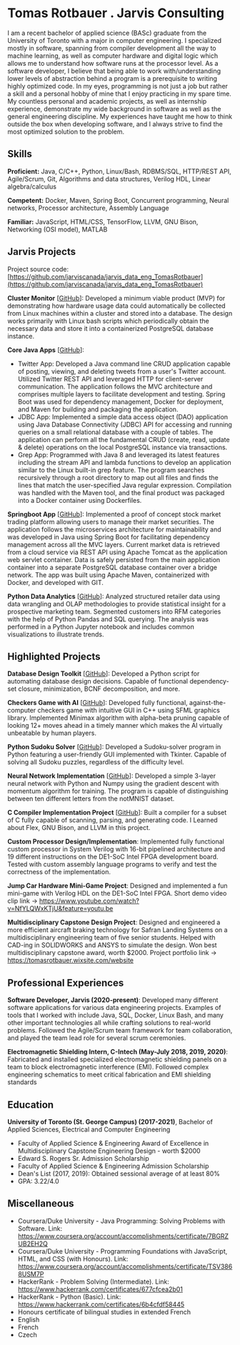 # Tomas Rotbauer . Jarvis Consulting

I am a recent bachelor of applied science (BASc) graduate from the University of Toronto with a major in computer engineering. I specialized mostly in software, spanning from compiler development all the way to machine learning, as well as computer hardware and digital logic which allows me to understand how software runs at the processor level. As a software developer, I believe that being able to work with/understanding lower levels of abstraction behind a program is a prerequisite to writing highly optimized code. In my eyes, programming is not just a job but rather a skill and a personal hobby of mine that I enjoy practicing in my spare time. My countless personal and academic projects, as well as internship experience, demonstrate my wide background in software as well as the general engineering discipline. My experiences have taught me how to think outside the box when developing software, and I always strive to find the most optimized solution to the problem.

## Skills

**Proficient:** Java, C/C++, Python, Linux/Bash, RDBMS/SQL, HTTP/REST API, Agile/Scrum, Git, Algorithms and data structures, Verilog HDL, Linear algebra/calculus

**Competent:** Docker, Maven, Spring Boot, Concurrent programming, Neural networks, Processor architecture, Assembly Language

**Familiar:** JavaScript, HTML/CSS, TensorFlow, LLVM, GNU Bison, Networking (OSI model), MATLAB

## Jarvis Projects

Project source code: [https://github.com/jarviscanada/jarvis_data_eng_TomasRotbauer](https://github.com/jarviscanada/jarvis_data_eng_TomasRotbauer)


**Cluster Monitor** [[GitHub](https://github.com/jarviscanada/jarvis_data_eng_TomasRotbauer/tree/master/linux_sql)]: Developed a minimum viable product (MVP) for demonstrating how hardware usage data could automatically be collected from Linux machines within a cluster and stored into a database. The design works primarily with Linux bash scripts which periodically obtain the necessary data and store it into a containerized PostgreSQL database instance.

**Core Java Apps** [[GitHub](https://github.com/jarviscanada/jarvis_data_eng_TomasRotbauer/tree/master/core_java)]:
      
  - Twitter App: Developed a Java command line CRUD application capable of posting, viewing, and deleting tweets from a user's Twitter account. Utilized Twitter REST API and leveraged HTTP for client-server communication. The application follows the MVC architecture and comprises multiple layers to facilitate development and testing. Spring Boot was used for dependency management, Docker for deployment, and Maven for building and packaging the application.
  - JDBC App: Implemented a simple data access object (DAO) application using Java Database Connectivity (JDBC) API for accessing and running queries on a small relational database with a couple of tables. The application can perform all the fundamental CRUD (create, read, update & delete) operations on the local PostgreSQL instance via transactions.
  - Grep App: Programmed with Java 8 and leveraged its latest features including the stream API and lambda functions to develop an application similar to the Linux built-in grep feature. The program searches recursively through a root directory to map out all files and finds the lines that match the user-specified Java regular expression. Compilation was handled with the Maven tool, and the final product was packaged into a Docker container using Dockerfiles.

**Springboot App** [[GitHub](https://github.com/jarviscanada/jarvis_data_eng_TomasRotbauer/tree/master/springboot)]: Implemented a proof of concept stock market trading platform allowing users to manage their market securities. The application follows the microservices architecture for maintainability and was developed in Java using Spring Boot for facilitating dependency management across all the MVC layers. Current market data is retrieved from a cloud service via REST API using Apache Tomcat as the application web servlet container. Data is safely persisted from the main application container into a separate PostgreSQL database container over a bridge network. The app was built using Apache Maven, containerized with Docker, and developed with GIT.

**Python Data Analytics** [[GitHub](https://github.com/jarviscanada/jarvis_data_eng_TomasRotbauer/tree/master/python_data_anlytics)]: Analyzed structured retailer data using data wrangling and OLAP methodologies to provide statistical insight for a prospective marketing team. Segmented customers into RFM categories with the help of Python Pandas and SQL querying. The analysis was performed in a Python Jupyter notebook and includes common visualizations to illustrate trends.


## Highlighted Projects
**Database Design Toolkit** [[GitHub](https://github.com/tomasrotbauer/Database-Design-Toolkit)]: Developed a Python script for automating database design decisions. Capable of functional dependency-set closure, minimization, BCNF decomposition, and more.

**Checkers Game with AI** [[GitHub](https://github.com/tomasrotbauer/checkers)]: Developed fully functional, against-the-computer checkers game with intuitive GUI in C++ using SFML graphics library. Implemented Minimax algorithm with alpha-beta pruning capable of looking 12+ moves ahead in a timely manner which makes the AI virtually unbeatable by human players.

**Python Sudoku Solver** [[GitHub](https://github.com/tomasrotbauer/sudoku-solver)]: Developed a Sudoku-solver program in Python featuring a user-friendly GUI implemented with Tkinter. Capable of solving all Sudoku puzzles, regardless of the difficulty level.

**Neural Network Implementation** [[GitHub](https://github.com/tomasrotbauer/NeuralNetwork)]: Developed a simple 3-layer neural network with Python and Numpy using the gradient descent with momentum algorithm for training. The program is capable of distinguishing between ten different letters from the notMNIST dataset.

**C Compiler Implementation Project** [[GitHub](https://github.com/tomasrotbauer/C-Compiler)]: Built a compiler for a subset of C fully capable of scanning, parsing, and generating code. I Learned about Flex, GNU Bison, and LLVM in this project.

**Custom Processor Design/Implementation**: Implemented fully functional custom processor in System Verilog with 16-bit pipelined architecture and 19 different instructions on the DE1-SoC Intel FPGA development board. Tested with custom assembly language programs to verify and test the correctness of the implementation.

**Jump Car Hardware Mini-Game Project**: Designed and implemented a fun mini-game with Verilog HDL on the DE1-SoC Intel FPGA. Short demo video clip link -> https://www.youtube.com/watch?v=NfYLQWxKTjU&feature=youtu.be

**Multidisciplinary Capstone Design Project**: Designed and engineered a more efficient aircraft braking technology for Safran Landing Systems on a multidisciplinary engineering team of five senior students. Helped with CAD-ing in SOLIDWORKS and ANSYS to simulate the design. Won best multidisciplinary capstone award, worth $2000. Project portfolio link -> https://tomasrotbauer.wixsite.com/website


## Professional Experiences

**Software Developer, Jarvis (2020-present)**: Developed many different software applications for various data engineering projects. Examples of tools that I worked with include Java, SQL, Docker, Linux Bash, and many other important technologies all while crafting solutions to real-world problems. Followed the Agile/Scrum team framework for team collaboration, and played the team lead role for several scrum ceremonies.

**Electromagnetic Shielding Intern, C-Intech (May-July 2018, 2019, 2020)**: Fabricated and installed specialized electromagnetic shielding panels on a team to block electromagnetic interference (EMI). Followed complex engineering schematics to meet critical fabrication and EMI shielding standards


## Education
**University of Toronto (St. George Campus) (2017-2021)**, Bachelor of Applied Sciences, Electrical and Computer Engineering
- Faculty of Applied Science & Engineering Award of Excellence in Multidisciplinary Capstone Engineering Design - worth $2000
- Edward S. Rogers Sr. Admission Scholarship
- Faculty of Applied Science & Engineering Admission Scholarship
- Dean's List (2017, 2019): Obtained sessional average of at least 80%
- GPA: 3.22/4.0


## Miscellaneous
- Coursera/Duke University - Java Programming: Solving Problems with Software. Link: https://www.coursera.org/account/accomplishments/certificate/7BGRZUB2EH2Q
- Coursera/Duke University - Programming Foundations with JavaScript, HTML, and CSS (with Honours). Link: https://www.coursera.org/account/accomplishments/certificate/TSV3868USM7P
- HackerRank - Problem Solving (Intermediate). Link: https://www.hackerrank.com/certificates/677cfcea2b01
- HackerRank - Python (Basic). Link: https://www.hackerrank.com/certificates/6b4cfdf58445
- Honours certificate of bilingual studies in extended French
- English
- French
- Czech